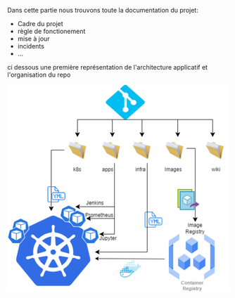 Dans cette partie nous trouvons toute la documentation du projet:
- Cadre du projet
- règle de fonctionement
- mise à jour
- incidents
- ...

ci dessous une première représentation de l'architecture applicatif et l'organisation du repo

![archi_repo](image/archi_repo.png)
